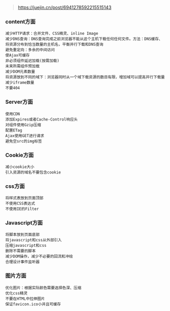 > https://juejin.cn/post/6941278592215515143

### content方面

    减少HTTP请求：合并文件、CSS精灵、inline Image
    减少DNS查询：DNS查询完成之前浏览器不能从这个主机下载任何任何文件。方法：DNS缓存、将资源分布到恰当数量的主机名，平衡并行下载和DNS查询
    避免重定向：多余的中间访问
    使Ajax可缓存
    非必须组件延迟加载(按需加载)
    未来所需组件预加载
    减少DOM元素数量
    将资源放到不同的域下：浏览器同时从一个域下载资源的数目有限，增加域可以提高并行下载量
    减少iframe数量
    不要404

### Server方面

    使用CDN
    添加Expires或者Cache-Control响应头
    对组件使用Gzip压缩
    配置ETag
    Ajax使用GET进行请求
    避免空src的img标签

### Cookie方面

    减小cookie大小
    引入资源的域名不要包含cookie

### css方面

    将样式表放到页面顶部
    不使用CSS表达式
    不使用IE的Filter

### Javascript方面

    将脚本放到页面底部
    将javascript和css从外部引入
    压缩javascript和css
    删除不需要的脚本
    减少DOM操作，减少不必要的回流和冲绘
    合理设计事件监听器

### 图片方面

    优化图片：根据实际颜色需要选择色深、压缩
    优化css精灵
    不要在HTML中拉伸图片
    保证favicon.ico小并且可缓存
